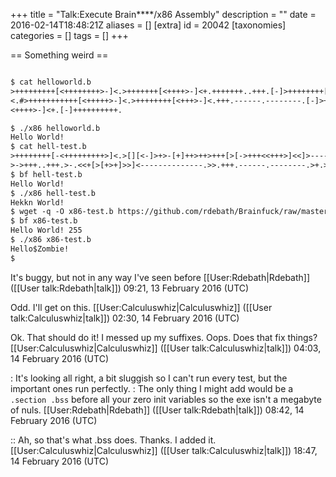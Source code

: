 +++
title = "Talk:Execute Brain****/x86 Assembly"
description = ""
date = 2016-02-14T18:48:21Z
aliases = []
[extra]
id = 20042
[taxonomies]
categories = []
tags = []
+++

== Something weird ==



```txt

$ cat helloworld.b
>+++++++++[<++++++++>-]<.>+++++++[<++++>-]<+.+++++++..+++.[-]>++++++++[<++++>-]
<.#>+++++++++++[<+++++>-]<.>++++++++[<+++>-]<.+++.------.--------.[-]>++++++++[
<++++>-]<+.[-]++++++++++.

$ ./x86 helloworld.b
Hello World!
$ cat hell-test.b
>++++++++[-<+++++++++>]<.>[][<-]>+>-[+]++>++>+++[>[->+++<<+++>]<<]>-----.
>->+++..+++.>-.<<+[>[+>+]>>]<--------------.>>.+++.------.--------.>+.>+.
$ bf hell-test.b
Hello World!
$ ./x86 hell-test.b
Hekkn World!
$ wget -q -O x86-test.b https://github.com/rdebath/Brainfuck/raw/master/bitwidth.b
$ bf x86-test.b
Hello World! 255
$ ./x86 x86-test.b
Hello$Zombie!
$


```

It's buggy, but not in any way I've seen before [[User:Rdebath|Rdebath]] ([[User talk:Rdebath|talk]]) 09:21, 13 February 2016 (UTC)


Odd. I'll get on this. [[User:Calculuswhiz|Calculuswhiz]] ([[User talk:Calculuswhiz|talk]]) 02:30, 14 February 2016 (UTC)

Ok. That should do it! I messed up my suffixes. Oops. Does that fix things? [[User:Calculuswhiz|Calculuswhiz]] ([[User talk:Calculuswhiz|talk]]) 04:03, 14 February 2016 (UTC)

: It's looking all right, a bit sluggish so I can't run every test, but the important ones run perfectly.
: The only thing I might add would be a <code>.section .bss</code> before all your zero init variables so the exe isn't a megabyte of nuls. [[User:Rdebath|Rdebath]] ([[User talk:Rdebath|talk]]) 08:42, 14 February 2016 (UTC)

:: Ah, so that's what .bss does. Thanks. I added it. [[User:Calculuswhiz|Calculuswhiz]] ([[User talk:Calculuswhiz|talk]]) 18:47, 14 February 2016 (UTC)
